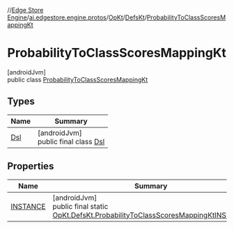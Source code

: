 //[Edge Store Engine](../../../../../index.md)/[ai.edgestore.engine.protos](../../../index.md)/[OpKt](../../index.md)/[DefsKt](../index.md)/[ProbabilityToClassScoresMappingKt](index.md)

# ProbabilityToClassScoresMappingKt

[androidJvm]\
public class [ProbabilityToClassScoresMappingKt](index.md)

## Types

| Name | Summary |
|---|---|
| [Dsl](-dsl/index.md) | [androidJvm]<br>public final class [Dsl](-dsl/index.md) |

## Properties

| Name | Summary |
|---|---|
| [INSTANCE](index.md#-2085799604%2FProperties%2F-89531115) | [androidJvm]<br>public final static [OpKt.DefsKt.ProbabilityToClassScoresMappingKt](index.md)[INSTANCE](index.md#-2085799604%2FProperties%2F-89531115) |
